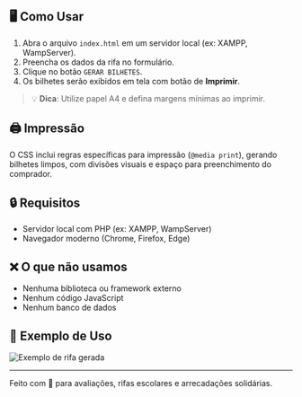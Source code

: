 
## 🖥️ Como Usar

1. Abra o arquivo `index.html` em um servidor local (ex: XAMPP, WampServer).
2. Preencha os dados da rifa no formulário.
3. Clique no botão `GERAR BILHETES`.
4. Os bilhetes serão exibidos em tela com botão de **Imprimir**.

> 💡 **Dica**: Utilize papel A4 e defina margens mínimas ao imprimir.

## 🖨️ Impressão

O CSS inclui regras específicas para impressão (`@media print`), gerando bilhetes limpos, com divisões visuais e espaço para preenchimento do comprador.

## 🔒 Requisitos

- Servidor local com PHP (ex: XAMPP, WampServer)
- Navegador moderno (Chrome, Firefox, Edge)

## ❌ O que não usamos

- Nenhuma biblioteca ou framework externo
- Nenhum código JavaScript
- Nenhum banco de dados

## 📸 Exemplo de Uso

![Exemplo de rifa gerada](exemplo.png) <!-- opcional, se tiver imagem -->

---

Feito com 💙 para avaliações, rifas escolares e arrecadações solidárias.
